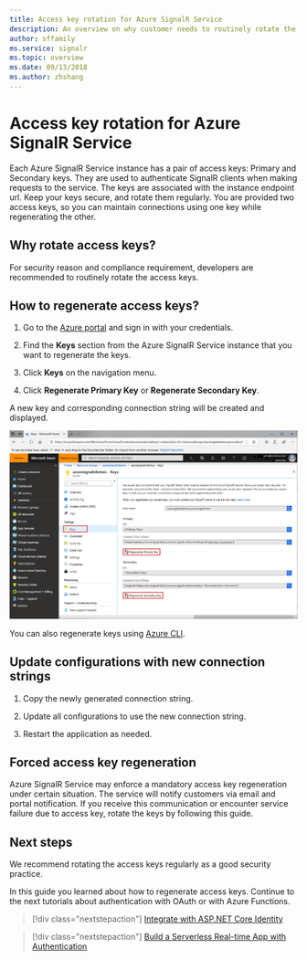 ```yaml
---
title: Access key rotation for Azure SignalR Service
description: An overview on why customer needs to routinely rotate the access keys and how to do it with portal GUI and CLI.
author: sffamily
ms.service: signalr
ms.topic: overview
ms.date: 09/13/2018
ms.author: zhshang
---
```

# Access key rotation for Azure SignalR Service

Each Azure SignalR Service instance has a pair of access keys: Primary and Secondary keys. They are used to authenticate SignalR clients when making requests to the service. The keys are associated with the instance endpoint url. Keep your keys secure, and rotate them regularly. You are provided two access keys, so you can maintain connections using one key while regenerating the other.

## Why rotate access keys?

For security reason and compliance requirement, developers are recommended to routinely rotate the access keys.

## How to regenerate access keys?

1. Go to the [Azure portal](https://portal.azure.com/) and sign in with your credentials.

1. Find the **Keys** section from the Azure SignalR Service instance that you want to regenerate the keys.

1. Click **Keys** on the navigation menu.

1. Click **Regenerate Primary Key** or **Regenerate Secondary Key**.

A new key and corresponding connection string will be created and displayed.

 ![Regenerate Keys](media/signalr-key-rotation/regenerate-keys.png)

You can also regenerate keys using [Azure CLI](/cli/azure/ext/signalr/signalr/key?view=azure-cli-latest#ext-signalr-az-signalr-key-renew).

## Update configurations with new connection strings

1. Copy the newly generated connection string.

1. Update all configurations to use the new connection string.

1. Restart the application as needed.

## Forced access key regeneration

Azure SignalR Service may enforce a mandatory access key regeneration under certain situation. The service will notify customers via email and portal notification. If you receive this communication or encounter service failure due to access key, rotate the keys by following this guide.

## Next steps

We recommend rotating the access keys regularly as a good security practice.

In this guide you learned about how to regenerate access keys. Continue to the next tutorials about authentication with OAuth or with Azure Functions.

> [!div class="nextstepaction"]
> [Integrate with ASP.NET Core Identity](./signalr-authenticate-oauth.md)

> [!div class="nextstepaction"]
> [Build a Serverless Real-time App with Authentication](./signalr-authenticate-azure-functions.md)